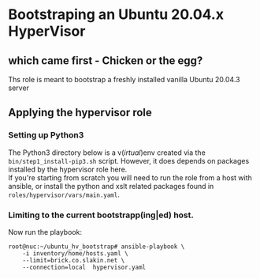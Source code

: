 # Bootstraping an Ubuntu 20.04.x HyperVisor


## which came first - Chicken or the egg?
Ths role is meant to bootstrap a freshly installed vanilla Ubuntu 20.04.3 server

## Applying the hypervisor role
### Setting up Python3 
The Python3 directory below is a v(_irtual_)env created via the `bin/step1_install-pip3.sh` script. However, it does depends on packages installed by the hypervisor role here.  
If you're starting from scratch you will need to run the role from a host with ansible, or install the python and xslt related packages found in `roles/hypervisor/vars/main.yaml`.  


### Limiting to the current bootstrapp(ing|ed) host.
Now run the playbook:  
```
root@nuc:~/ubuntu_hv_bootstrap# ansible-playbook \
    -i inventory/home/hosts.yaml \
    --limit=brick.co.slakin.net \
    --connection=local  hypervisor.yaml  
```

